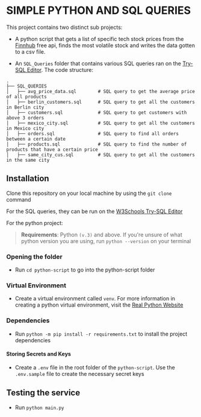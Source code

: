 # SIMPLE PYTHON AND SQL QUERIES

This project contains two distinct sub projects:

- A python script that gets a list of specific tech stock prices from the [Finnhub](https://finnhub.io/) free api, finds the most volatile stock and writes the data gotten to a csv file.

- An `SQL_Queries` folder that contains various SQL queries ran on the [Try-SQL Editor](https://www.w3schools.com/sql/trysql.asp?file_name=trysql_select_all). The code structure:

```
.
├── SQL_QUERIES
│   ├── avg_price_data.sql        # SQL query to get the average price of all products
│   ├── berlin_customers.sql      # SQL query to get all the customers in Berlin city
│   ├── customers.sql             # SQL query to get customers with above 3 orders
│   ├── mexico_city.sql           # SQL query to get all the customers in Mexico city
│   ├── orders.sql                # SQL query to find all orders between a certain date
│   ├── products.sql              # SQL query to find the number of products that have a certain price
│   ├── same_city_cus.sql         # SQL query to get all the customers in the same city
```
## Installation

Clone this repository on your local machine by using the `git clone` command

For the SQL queries, they can be run on the [W3Schools Try-SQL Editor](https://www.w3schools.com/sql/trysql.asp?file_name=trysql_select_all)

For the python project:

> **Requirements**: Python `(v.3)` and above. If you're unsure of what python version you are using, run `python --version` on your terminal

### Opening the folder

- Run `cd python-script` to go into the python-script folder

### Virtual Environment

- Create a virtual environment called `venv`. For more information in creating a python virtual environment, visit the [Real Python Website](https://realpython.com/python-virtual-environments-a-primer/)

### Dependencies

- Run `python -m pip install -r requirements.txt` to install the project dependencies

#### Storing Secrets and Keys

- Create a `.env` file in the root folder of the `python-script`. Use the `.env.sample` file to create the necessary secret keys

## Testing the service

- Run `python main.py`